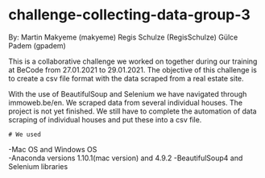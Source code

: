 # challenge-collecting-data-group-3

By: Martin Makyeme (makyeme)
    Regis Schulze (RegisSchulze)
    Gülce Padem (gpadem)

This is a collaborative challenge we worked on together during our training at BeCode from 27.01.2021 to 29.01.2021.
The objective of this challenge is to create a csv file format with the data scraped from a real estate site.

With the use of BeautifulSoup and Selenium we have navigated through immoweb.be/en.
We scraped data from several individual houses.
The project is not yet finished. We still have to complete the automation of data scraping of individual houses and put these into a csv file.

    # We used 

-Mac OS and Windows OS  
-Anaconda versions 1.10.1(mac version) and 4.9.2
-BeautifulSoup4 and Selenium libraries
